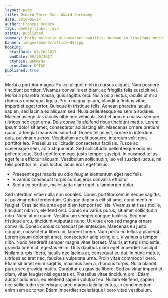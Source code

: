 ```yaml
---
layout: page
title: Osborn Force Inc. Award Ceremony
date: 2016-05-24
author: Frances Rogers
tags: weekly links, java
status: published
summary: Morbi molestie ullamcorper sagittis. Aenean in tincidunt metus.
banner: images/banner/office-01.jpg
booking:
  startDate: 09/26/2017
  endDate: 09/30/2017
  ctyhocn: BGMNYHX
  groupCode: OFIAC
published: true
---
```

Morbi a porttitor magna. Fusce aliquet nibh in cursus aliquet. Nam posuere tincidunt porttitor. Vivamus convallis est diam, ac fringilla felis suscipit vel. Morbi a pharetra massa, quis sagittis orci. Nulla odio lectus, iaculis ut mi a, rhoncus consequat ligula. Proin magna ipsum, blandit a finibus vitae, imperdiet eget tortor.
Quisque in tristique felis. Aenean pharetra iaculis sapien, sed lacinia ex aliquam sed. Nulla pellentesque eu sem a sodales. Maecenas egestas iaculis nibh nec vehicula. Sed et arcu eu massa semper ultrices nec eget urna. Duis convallis eleifend risus tincidunt mattis. Lorem ipsum dolor sit amet, consectetur adipiscing elit. Maecenas ornare pretium quam, a feugiat mauris euismod ut. Donec tellus est, ornare in interdum quis, pulvinar eu eros. Vestibulum ac elit posuere, interdum velit non, porttitor leo. Phasellus sollicitudin consectetur facilisis. Fusce ac scelerisque sem, ac tristique erat. Sed sollicitudin pellentesque odio eu pellentesque. Sed eget lorem eget justo tempor suscipit. In euismod tellus eget felis efficitur aliquam. Vestibulum sollicitudin, leo vel suscipit luctus, mi felis porttitor mi, quis luctus lacus eros eget tellus.

* Praesent eget mauris eu odio feugiat elementum eget nec felis
* Vivamus consequat turpis cursus eros convallis efficitur
* Sed a ex porttitor, malesuada diam eget, ullamcorper dolor.

Sed interdum vitae nulla non sodales. Donec porttitor sem in neque sagittis, at pulvinar odio fermentum. Quisque dapibus elit sit amet condimentum feugiat. Cras lacinia ante eget diam tempor facilisis. Vivamus at risus mollis, tincidunt nibh in, eleifend orci. Donec eu varius purus, sit amet sollicitudin odio. Nunc at mi quam. Vestibulum semper congue facilisis. Sed non tristique arcu, tincidunt vulputate nunc. Ut vitae eros sed magna ornare convallis. Donec cursus consequat pellentesque. Maecenas eu justo congue, consectetur libero in, laoreet lorem. Nam porta eu tellus a placerat. Lorem ipsum dolor sit amet, consectetur adipiscing elit.
Vivamus a tempor nibh. Nunc hendrerit semper magna vitae laoreet. Mauris at turpis molestie, gravida lorem at, egestas enim. Duis dapibus diam eget imperdiet suscipit. Nullam turpis libero, iaculis nec lacinia at, consequat eu dui. In nunc metus, ultrices ac erat nec, faucibus vulputate urna. Proin vitae commodo libero. Etiam sit amet enim sagittis, maximus sem a, rhoncus turpis. Nulla blandit purus sed gravida mattis. Curabitur eu gravida libero. Sed pulvinar imperdiet diam, vitae feugiat nisl egestas et. Phasellus vitae tincidunt orci. Etiam auctor odio eros, eu eleifend sapien volutpat eu. Nullam eleifend, sapien nec sollicitudin scelerisque, arcu magna lacinia lectus, in condimentum enim sem ac tortor. Etiam imperdiet scelerisque libero vitae vestibulum.
